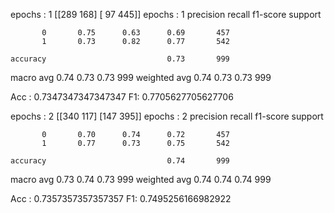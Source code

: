 epochs : 1 [[289 168]
 [ 97 445]]
epochs : 1
               precision    recall  f1-score   support

           0       0.75      0.63      0.69       457
           1       0.73      0.82      0.77       542

    accuracy                           0.73       999
   macro avg       0.74      0.73      0.73       999
weighted avg       0.74      0.73      0.73       999

Acc : 0.7347347347347347	 F1: 0.7705627705627706

epochs : 2 [[340 117]
 [147 395]]
epochs : 2
               precision    recall  f1-score   support

           0       0.70      0.74      0.72       457
           1       0.77      0.73      0.75       542

    accuracy                           0.74       999
   macro avg       0.73      0.74      0.73       999
weighted avg       0.74      0.74      0.74       999

Acc : 0.7357357357357357	 F1: 0.7495256166982922

